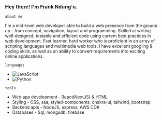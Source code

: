 ### <h3> Hey there! I'm Frank Ndung'u. </h3>

``
about me
``
 
<div>
 <p>
I'm a mid-level web developer able to build a web presence from the ground up - from concept, navigation, layout and programming. Skilled at writing well-designed, testable and efficient code using current best practices in web development. Fast learner, hard worker who is proficient in an array of scripting languages and multimedia web tools. I have excellent googling & coding skills, as well as an ability to convert requirements into exciting online applications.
</p>
</div>

``
languages
``
-   ![JavaScript](https://img.shields.io/badge/-JavaScript-333333?style=flat&logo=javascript)
-   ![Python](https://img.shields.io/badge/-Python-333333?style=flat&logo=python)



``
tools
``
- Web app development - React(NextJS) & HTML  
- Styling - CSS, saa, styled-components, chakra-ui, tailwind, bootstrap
- Backend apis - NodeJS, express, AWS CDK
- Databases - Sql, mongodb, firebase



<!---
dosha10/dosha10 is a ✨ special ✨ repository because its `README.md` (this file) appears on your GitHub profile.
You can click the Preview link to take a look at your changes.
--->
